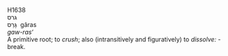 <body>
  <p>H1638<br>  גּרס  <br> גָּרַס  ‎  gâras  <br><i>gaw-ras‘ </i><br>A primitive root; to <i>crush</i>; also (intransitively and figuratively) to <i>dissolve: - </i>break.<br></p>
 </body>